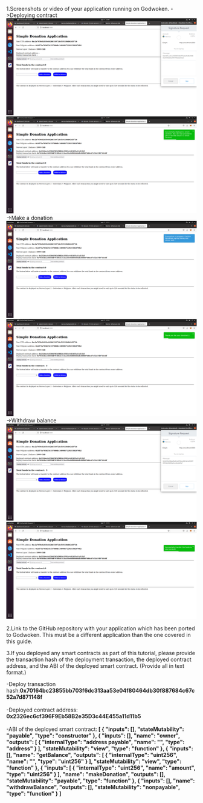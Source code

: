 1.Screenshots or video of your application running on Godwoken.
->Deploying contract
<img src="https://github.com/jcervante/CBKTASKs/blob/main/TASK07/screenshots/img2.png">
<img src="https://github.com/jcervante/CBKTASKs/blob/main/TASK07/screenshots/img4.png">
->Make a donation 
<img src="https://github.com/jcervante/CBKTASKs/blob/main/TASK07/screenshots/img5.png">
<img src="https://github.com/jcervante/CBKTASKs/blob/main/TASK07/screenshots/img8.png">
->Withdraw balance
<img src="https://github.com/jcervante/CBKTASKs/blob/main/TASK07/screenshots/img9.png">
<img src="https://github.com/jcervante/CBKTASKs/blob/main/TASK07/screenshots/img10.png">

2.Link to the GitHub repository with your application which has been ported to Godwoken. This must be a different application than the one covered in this guide.

3.If you deployed any smart contracts as part of this tutorial, please provide the transaction hash of the deployment transaction, the deployed contract address, and the ABI of the deployed smart contract. (Provide all in text format.)

  -Deploy transaction hash:<b>0x70164bc23855bb703f6dc313aa53e04f80464db30f887684c67c52a7d871148f </b><br><br>
  -Deployed contract address:<b> 0x2326ec6cf396F9Eb58B2e35D3c44E455a11d11b5</b><br><br>
  -ABI of the deployed smart contract:<b>
  [
    {
      "inputs": [],
      "stateMutability": "payable",
      "type": "constructor"
    },
    {
      "inputs": [],
      "name": "owner",
      "outputs": [
        {
          "internalType": "address payable",
          "name": "",
          "type": "address"
        }
      ],
      "stateMutability": "view",
      "type": "function"
    },
    {
      "inputs": [],
      "name": "getBalance",
      "outputs": [
        {
          "internalType": "uint256",
          "name": "",
          "type": "uint256"
        }
      ],
      "stateMutability": "view",
      "type": "function"
    },
    {
      "inputs": [
        {
          "internalType": "uint256",
          "name": "amount",
          "type": "uint256"
        }
      ],
      "name": "makeDonation",
      "outputs": [],
      "stateMutability": "payable",
      "type": "function"
    },
    {
      "inputs": [],
      "name": "withdrawBalance",
      "outputs": [],
      "stateMutability": "nonpayable",
      "type": "function"
    }
  ]</b>
